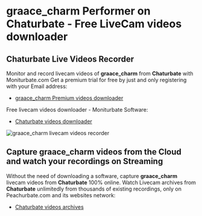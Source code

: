 # graace_charm Performer on Chaturbate - Free LiveCam videos downloader

## Chaturbate Live Videos Recorder

Monitor and record livecam videos of **graace_charm** from **Chaturbate** with Moniturbate.com
Get a premium trial for free by just and only registering with your Email address:
* [graace_charm Premium videos downloader](https://moniturbate.com/request-demo-licence-key.html)

Free livecam videos downloader - Moniturbate Software:
* [Chaturbate videos downloader](https://moniturbate.com/moniturbate-download-software.html)

![graace_charm livecam videos recorder](https://peachurnet.com/templates/moniturbate-software.png)


## Capture graace_charm videos from the Cloud and watch your recordings on Streaming

Without the need of downloading a software, capture **graace_charm** livecam videos from **Chaturbate** 100% online.
Watch Livecam archives from **Chaturbate** unlimitedly from thousands of existing recordings, only on Peachurbate.com and its websites network:
* [Chaturbate videos archives](https://peachurnet.com/)